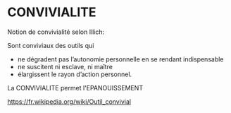 # CONVIVIALITE

Notion de convivialité selon Illich: 

Sont conviviaux des outils qui
- ne dégradent pas l’autonomie personnelle en se rendant indispensable
- ne suscitent ni esclave, ni maître
- élargissent le rayon d’action personnel.

La CONVIVIALITE permet l'EPANOUISSEMENT 

https://fr.wikipedia.org/wiki/Outil_convivial

